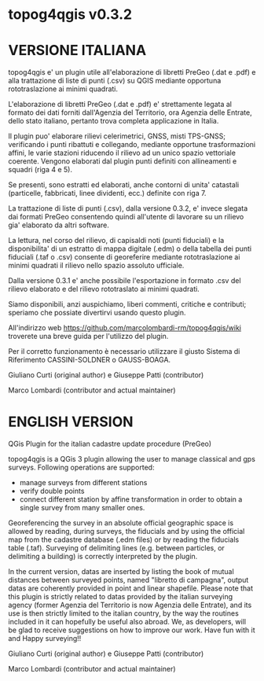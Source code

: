 topog4qgis v0.3.2
==========
VERSIONE ITALIANA
=================
topog4qgis e' un plugin utile all'elaborazione di libretti PreGeo (.dat e .pdf) e alla trattazione di liste di punti (.csv) su QGIS mediante opportuna rototraslazione ai minimi quadrati.

L'elaborazione di libretti PreGeo (.dat e .pdf)  e' strettamente legata al formato dei dati forniti dall'Agenzia del Territorio, ora Agenzia delle Entrate, dello stato italiano, pertanto trova completa applicazione in Italia.

Il plugin puo' elaborare rilievi celerimetrici, GNSS, misti TPS-GNSS; verificando i punti ribattuti e collegando, mediante opportune trasformazioni affini, le varie stazioni riducendo il rilievo ad un unico spazio vettoriale coerente.  Vengono elaborati dal plugin punti definiti con allineamenti e squadri (riga 4 e 5).

Se presenti,  sono estratti ed elaborati, anche contorni di unita' catastali (particelle, fabbricati, linee dividenti, ecc.) definite con riga 7.

La trattazione di liste di punti (.csv), dalla versione 0.3.2, e' invece slegata dai formati PreGeo consentendo quindi all'utente di lavorare su un rilievo gia' elaborato da altri software.

La lettura, nel corso del rilievo, di capisaldi noti (punti fiduciali) e la disponibilita' di un estratto di mappa digitale (.edm) o della tabella dei punti fiduciali (.taf o .csv) consente di georeferire mediante rototraslazione ai minimi quadrati il rilievo nello spazio assoluto ufficiale.

Dalla versione 0.3.1 e' anche possibile l'esportazione in formato .csv del rilievo elaborato e del rilievo rototraslato ai minimi quadrati.

Siamo disponibili, anzi auspichiamo, liberi commenti, critiche e contributi; speriamo che possiate divertirvi usando questo plugin. 

All'indirizzo web https://github.com/marcolombardi-rm/topog4qgis/wiki troverete una breve guida per l'utilizzo del plugin.

Per il corretto funzionamento è necessario utilizzare il giusto Sistema di Riferimento CASSINI-SOLDNER o GAUSS-BOAGA.

Giuliano Curti (original author) e Giuseppe Patti (contributor)

Marco Lombardi (contributor and actual maintainer)

ENGLISH VERSION
===============
QGis Plugin for the italian cadastre update procedure (PreGeo)

topog4qgis is a QGis 3 plugin allowing the user to manage classical and gps surveys.
Following operations are supported:
- manage surveys from different stations
- verify double points
- connect different station by affine transformation in order to obtain a single survey from many smaller ones.

Georeferencing the survey in an absolute official geographic space is allowed by reading, during surveys, the fiducials and by using the official map from the cadastre database (.edm files) or by reading the fiducials table (.taf).
Surveying of delimiting lines (e.g. between particles, or delimiting a building) is correctly interpreted by the plugin.

In the current version, datas are inserted by listing the book of mutual distances between surveyed points, named "libretto di campagna", output datas are coherently provided in point and linear shapefile.
Please note that this plugin is strictly related to datas provided by the italian surveying agency (former Agenzia del Territorio is now Agenzia delle Entrate), and its use is then strictly limited to the italian country, by the way the routines included in it can hopefully be useful also abroad.
We, as developers, will be glad to receive suggestions on how to improve our work. Have fun with it and Happy surveying!!

Giuliano Curti (original author) e Giuseppe Patti (contributor)

Marco Lombardi (contributor and actual maintainer)
